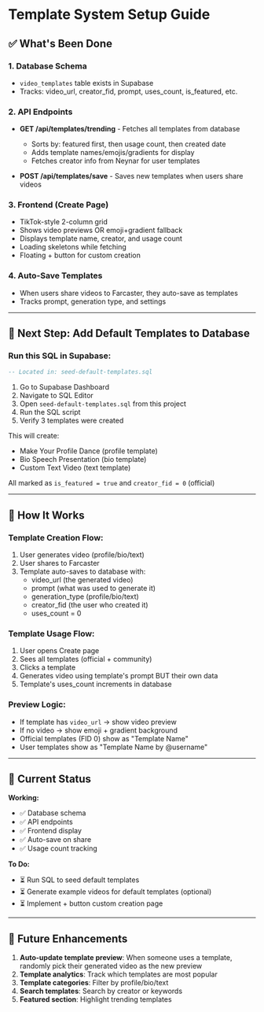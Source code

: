 # Template System Setup Guide

## ✅ What's Been Done

### 1. Database Schema
- `video_templates` table exists in Supabase
- Tracks: video_url, creator_fid, prompt, uses_count, is_featured, etc.

### 2. API Endpoints
- **GET /api/templates/trending** - Fetches all templates from database
  - Sorts by: featured first, then usage count, then created date
  - Adds template names/emojis/gradients for display
  - Fetches creator info from Neynar for user templates

- **POST /api/templates/save** - Saves new templates when users share videos

### 3. Frontend (Create Page)
- TikTok-style 2-column grid
- Shows video previews OR emoji+gradient fallback
- Displays template name, creator, and usage count
- Loading skeletons while fetching
- Floating + button for custom creation

### 4. Auto-Save Templates
- When users share videos to Farcaster, they auto-save as templates
- Tracks prompt, generation type, and settings

---

## 🚀 Next Step: Add Default Templates to Database

### Run this SQL in Supabase:

```sql
-- Located in: seed-default-templates.sql
```

1. Go to Supabase Dashboard
2. Navigate to SQL Editor
3. Open `seed-default-templates.sql` from this project
4. Run the SQL script
5. Verify 3 templates were created

This will create:
- Make Your Profile Dance (profile template)
- Bio Speech Presentation (bio template)
- Custom Text Video (text template)

All marked as `is_featured = true` and `creator_fid = 0` (official)

---

## 📝 How It Works

### Template Creation Flow:
1. User generates video (profile/bio/text)
2. User shares to Farcaster
3. Template auto-saves to database with:
   - video_url (the generated video)
   - prompt (what was used to generate it)
   - generation_type (profile/bio/text)
   - creator_fid (the user who created it)
   - uses_count = 0

### Template Usage Flow:
1. User opens Create page
2. Sees all templates (official + community)
3. Clicks a template
4. Generates video using template's prompt BUT their own data
5. Template's uses_count increments in database

### Preview Logic:
- If template has `video_url` → show video preview
- If no video → show emoji + gradient background
- Official templates (FID 0) show as "Template Name"
- User templates show as "Template Name by @username"

---

## 🎯 Current Status

**Working:**
- ✅ Database schema
- ✅ API endpoints
- ✅ Frontend display
- ✅ Auto-save on share
- ✅ Usage count tracking

**To Do:**
- ⏳ Run SQL to seed default templates
- ⏳ Generate example videos for default templates (optional)
- ⏳ Implement + button custom creation page

---

## 🔧 Future Enhancements

1. **Auto-update template preview**: When someone uses a template, randomly pick their generated video as the new preview
2. **Template analytics**: Track which templates are most popular
3. **Template categories**: Filter by profile/bio/text
4. **Search templates**: Search by creator or keywords
5. **Featured section**: Highlight trending templates
